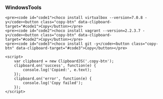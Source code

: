 <!DOCTYPE html>
<html>
<head>
    <script src="https://cdnjs.cloudflare.com/ajax/libs/clipboard.js/2.0.6/clipboard.min.js"></script>
    <style>
        .copy-btn {
            cursor: pointer;
            margin-left: 5px;
            font-size: small;
        }
    </style>
</head>
<body>
    <h3>WindowsTools</h3>

    <pre><code id="code1">choco install virtualbox --version=7.0.8 -y</code><button class="copy-btn" data-clipboard-target="#code1">Copy</button></pre>
    <pre><code id="code2">choco install vagrant --version=2.2.3.7 -y</code><button class="copy-btn" data-clipboard-target="#code2">Copy</button></pre>
    <pre><code id="code3">choco install git -y</code><button class="copy-btn" data-clipboard-target="#code3">Copy</button></pre>

    <script>
        var clipboard = new ClipboardJS('.copy-btn');
        clipboard.on('success', function(e) {
            console.log('Copied:', e.text);
        });
        clipboard.on('error', function(e) {
            console.log('Copy failed');
        });
    </script>
</body>
</html>
